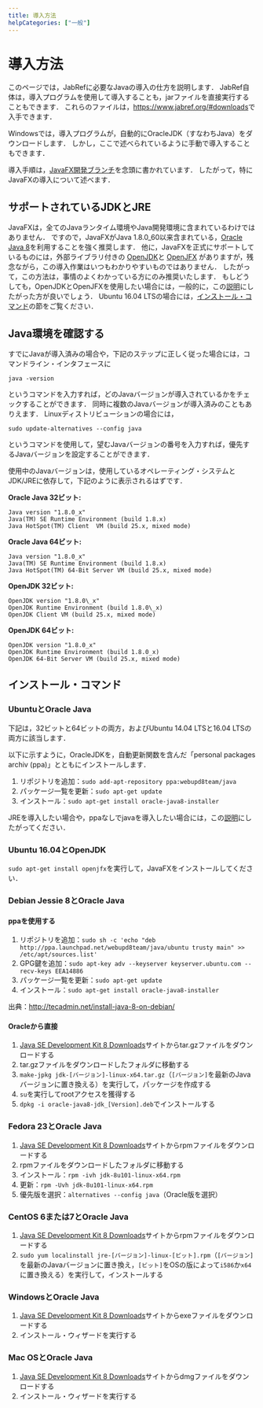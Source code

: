 ```yaml
---
title: 導入方法
helpCategories: ["一般"]
---
```


# 導入方法

このページでは，JabRefに必要なJavaの導入の仕方を説明します．
JabRef自体は，導入プログラムを使用して導入することも，jarファイルを直接実行することもできます．
これらのファイルは，<https://www.jabref.org/#downloads>で入手できます．

Windowsでは，導入プログラムが，自動的にOracleJDK（すなわちJava）をダウンロードします．
しかし，ここで述べられているように手動で導入することもできます．

導入手順は，[JavaFX開発ブランチ](https://builds.jabref.org/javafx/)を念頭に書かれています．
したがって，特にJavaFXの導入について述べます．

## サポートされているJDKとJRE

JavaFXは，全てのJavaランタイム環境やJava開発環境に含まれているわけではありません．
ですので，JavaFXがJava 1.8.0_60以来含まれている，[Oracle Java 8](http://www.oracle.com/technetwork/java/javase/downloads/index.html)を利用することを強く推奨します．
他に，JavaFXを正式にサポートしているものには，外部ライブラリ付きの
[OpenJDK](http://openjdk.java.net/install/index.html)と [OpenJFX](http://packages.ubuntu.com/wily/openjfx-source)
がありますが，残念ながら，この導入作業はいつもわかりやすいものではありません．
したがって，この方法は，事情のよくわかっている方にのみ推奨いたします．
もしどうしても，OpenJDKとOpenJFXを使用したい場合には，一般的に，この[説明](https://wiki.openjdk.java.net/display/OpenJFX/Building+OpenJFX)にしたがった方が良いでしょう．
Ubuntu 16.04 LTSの場合には，[インストール・コマンド](#ubuntu-openjdk-16-04)の節をご覧ください．


## Java環境を確認する

すでにJavaが導入済みの場合や，下記のステップに正しく従った場合には，コマンドライン・インタフェースに

`java -version`

というコマンドを入力すれば，どのJavaバージョンが導入されているかをチェックすることができます．
同時に複数のJavaバージョンが導入済みのこともありえます．
Linuxディストリビューションの場合には，

`sudo update-alternatives --config java`

というコマンドを使用して，望むJavaバージョンの番号を入力すれば，優先するJavaバージョンを設定することができます．

使用中のJavaバージョンは，使用しているオペレーティング・システムとJDK/JREに依存して，下記のように表示されるはずです．


**Oracle Java 32ビット:**

```
Java version "1.8.0_x"
Java(TM) SE Runtime Environment (build 1.8.x)
Java HotSpot(TM) Client  VM (build 25.x, mixed mode)
```


**Oracle Java 64ビット:**

```
Java version "1.8.0_x"
Java(TM) SE Runtime Environment (build 1.8.x)
Java HotSpot(TM) 64-Bit Server VM (build 25.x, mixed mode)
```


**OpenJDK 32ビット:**

```
OpenJDK version "1.8.0\_x"
OpenJDK Runtime Environment (build 1.8.0\_x)
OpenJDK Client VM (build 25.x, mixed mode)
```


**OpenJDK 64ビット:**

```
OpenJDK version "1.8.0_x"
OpenJDK Runtime Environment (build 1.8.0_x)
OpenJDK 64-Bit Server VM (build 25.x, mixed mode)
```


## インストール・コマンド


### UbuntuとOracle Java

下記は，32ビットと64ビットの両方，およびUbuntu 14.04 LTSと16.04 LTSの両方に該当します．

以下に示すように，OracleJDKを，自動更新関数を含んだ「personal packages archiv (ppa)」とともにインストールします．

1. リポジトリを追加：`sudo add-apt-repository ppa:webupd8team/java`
2. パッケージ一覧を更新：`sudo apt-get update`
3. インストール：`sudo apt-get install oracle-java8-installer`

JREを導入したい場合や，ppaなしでjavaを導入したい場合には，この[説明](https://help.ubuntu.com/community/Java)にしたがってください．

### Ubuntu 16.04とOpenJDK

`sudo apt-get install openjfx`を実行して，JavaFXをインストールしてください．


### Debian Jessie 8とOracle Java

#### ppaを使用する

1. リポジトリを追加：`sudo sh -c 'echo "deb http://ppa.launchpad.net/webupd8team/java/ubuntu trusty main" >> /etc/apt/sources.list'`
2. GPG鍵を追加：`sudo apt-key adv --keyserver keyserver.ubuntu.com --recv-keys EEA14886`
3. パッケージ一覧を更新：`sudo apt-get update`
4. インストール：`sudo apt-get install oracle-java8-installer`

出典：<http://tecadmin.net/install-java-8-on-debian/>

#### Oracleから直接

1. [Java SE Development Kit 8 Downloads]サイトからtar.gzファイルをダウンロードする
2. tar.gzファイルをダウンロードしたフォルダに移動する
3. `make-jpkg jdk-[バージョン]-linux-x64.tar.gz`（`[バージョン]`を最新のJavaバージョンに置き換える）を実行して，パッケージを作成する
4. `su`を実行してrootアクセスを獲得する
5. `dpkg -i oracle-java8-jdk_[Version].deb`でインストールする


### Fedora 23とOracle Java

1. [Java SE Development Kit 8 Downloads]サイトからrpmファイルをダウンロードする
2. rpmファイルをダウンロードしたフォルダに移動する
3. インストール：`rpm -ivh jdk-8u101-linux-x64.rpm`
4. 更新：`rpm -Uvh jdk-8u101-linux-x64.rpm`
5. 優先版を選択：`alternatives --config java`（Oracle版を選択）


### CentOS 6または7とOracle Java

1. [Java SE Development Kit 8 Downloads]サイトからrpmファイルをダウンロードする
2. `sudo yum localinstall jre-[バージョン]-linux-[ビット].rpm`（`[バージョン]`を最新のJavaバージョンに置き換え，`[ビット]`をOSの版によって`i586`か`x64`に置き換える）を実行して，インストールする


### WindowsとOracle Java

1. [Java SE Development Kit 8 Downloads]サイトからexeファイルをダウンロードする
2. インストール・ウィザードを実行する


### Mac OSとOracle Java

1. [Java SE Development Kit 8 Downloads]サイトからdmgファイルをダウンロードする
2. インストール・ウィザードを実行する

 [Java SE Development Kit 8 Downloads]: <http://www.oracle.com/technetwork/java/javase/downloads/jdk8-downloads-2133151.html>
